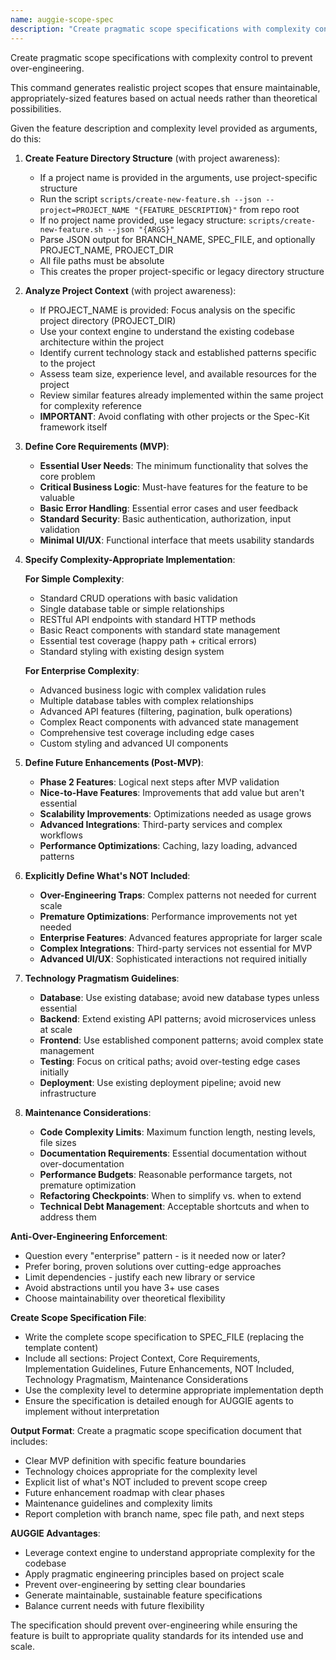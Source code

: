 ```yaml
---
name: auggie-scope-spec
description: "Create pragmatic scope specifications with complexity control to prevent over-engineering. This ensures maintainable, appropriately-sized features."
---
```


Create pragmatic scope specifications with complexity control to prevent over-engineering.

This command generates realistic project scopes that ensure maintainable, appropriately-sized features based on actual needs rather than theoretical possibilities.

Given the feature description and complexity level provided as arguments, do this:

1. **Create Feature Directory Structure** (with project awareness):
   - If a project name is provided in the arguments, use project-specific structure
   - Run the script `scripts/create-new-feature.sh --json --project=PROJECT_NAME "{FEATURE_DESCRIPTION}"` from repo root
   - If no project name provided, use legacy structure: `scripts/create-new-feature.sh --json "{ARGS}"`
   - Parse JSON output for BRANCH_NAME, SPEC_FILE, and optionally PROJECT_NAME, PROJECT_DIR
   - All file paths must be absolute
   - This creates the proper project-specific or legacy directory structure

2. **Analyze Project Context** (with project awareness):
   - If PROJECT_NAME is provided: Focus analysis on the specific project directory (PROJECT_DIR)
   - Use your context engine to understand the existing codebase architecture within the project
   - Identify current technology stack and established patterns specific to the project
   - Assess team size, experience level, and available resources for the project
   - Review similar features already implemented within the same project for complexity reference
   - **IMPORTANT**: Avoid conflating with other projects or the Spec-Kit framework itself

2. **Define Core Requirements (MVP)**:
   - **Essential User Needs**: The minimum functionality that solves the core problem
   - **Critical Business Logic**: Must-have features for the feature to be valuable
   - **Basic Error Handling**: Essential error cases and user feedback
   - **Standard Security**: Basic authentication, authorization, input validation
   - **Minimal UI/UX**: Functional interface that meets usability standards

3. **Specify Complexity-Appropriate Implementation**:

   **For Simple Complexity**:
   - Standard CRUD operations with basic validation
   - Single database table or simple relationships
   - RESTful API endpoints with standard HTTP methods
   - Basic React components with standard state management
   - Essential test coverage (happy path + critical errors)
   - Standard styling with existing design system

   **For Enterprise Complexity**:
   - Advanced business logic with complex validation rules
   - Multiple database tables with complex relationships
   - Advanced API features (filtering, pagination, bulk operations)
   - Complex React components with advanced state management
   - Comprehensive test coverage including edge cases
   - Custom styling and advanced UI components

4. **Define Future Enhancements (Post-MVP)**:
   - **Phase 2 Features**: Logical next steps after MVP validation
   - **Nice-to-Have Features**: Improvements that add value but aren't essential
   - **Scalability Improvements**: Optimizations needed as usage grows
   - **Advanced Integrations**: Third-party services and complex workflows
   - **Performance Optimizations**: Caching, lazy loading, advanced patterns

5. **Explicitly Define What's NOT Included**:
   - **Over-Engineering Traps**: Complex patterns not needed for current scale
   - **Premature Optimizations**: Performance improvements not yet needed
   - **Enterprise Features**: Advanced features appropriate for larger scale
   - **Complex Integrations**: Third-party services not essential for MVP
   - **Advanced UI/UX**: Sophisticated interactions not required initially

6. **Technology Pragmatism Guidelines**:
   - **Database**: Use existing database; avoid new database types unless essential
   - **Backend**: Extend existing API patterns; avoid microservices unless at scale
   - **Frontend**: Use established component patterns; avoid complex state management
   - **Testing**: Focus on critical paths; avoid over-testing edge cases initially
   - **Deployment**: Use existing deployment pipeline; avoid new infrastructure

7. **Maintenance Considerations**:
   - **Code Complexity Limits**: Maximum function length, nesting levels, file sizes
   - **Documentation Requirements**: Essential documentation without over-documentation
   - **Performance Budgets**: Reasonable performance targets, not premature optimization
   - **Refactoring Checkpoints**: When to simplify vs. when to extend
   - **Technical Debt Management**: Acceptable shortcuts and when to address them

**Anti-Over-Engineering Enforcement**:
- Question every "enterprise" pattern - is it needed now or later?
- Prefer boring, proven solutions over cutting-edge approaches
- Limit dependencies - justify each new library or service
- Avoid abstractions until you have 3+ use cases
- Choose maintainability over theoretical flexibility

**Create Scope Specification File**:
- Write the complete scope specification to SPEC_FILE (replacing the template content)
- Include all sections: Project Context, Core Requirements, Implementation Guidelines, Future Enhancements, NOT Included, Technology Pragmatism, Maintenance Considerations
- Use the complexity level to determine appropriate implementation depth
- Ensure the specification is detailed enough for AUGGIE agents to implement without interpretation

**Output Format**:
Create a pragmatic scope specification document that includes:
- Clear MVP definition with specific feature boundaries
- Technology choices appropriate for the complexity level
- Explicit list of what's NOT included to prevent scope creep
- Future enhancement roadmap with clear phases
- Maintenance guidelines and complexity limits
- Report completion with branch name, spec file path, and next steps

**AUGGIE Advantages**:
- Leverage context engine to understand appropriate complexity for the codebase
- Apply pragmatic engineering principles based on project scale
- Prevent over-engineering by setting clear boundaries
- Generate maintainable, sustainable feature specifications
- Balance current needs with future flexibility

The specification should prevent over-engineering while ensuring the feature is built to appropriate quality standards for its intended use and scale.
